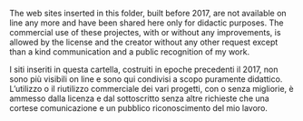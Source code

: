 The web sites inserted in this folder, built before 2017, are not available on line any more and have been shared here only for didactic purposes.
The commercial use of these projectes, with or without any improvements, is allowed by the license and the creator without any other request except than a kind communication and a public recognition of my work.

I siti inseriti in questa cartella, costruiti in epoche precedenti il 2017, non sono più visibili on line e sono qui condivisi a scopo puramente didattico. 
L’utilizzo o il riutilizzo commerciale dei vari progetti, con o senza migliorie, è ammesso dalla licenza e dal sottoscritto senza altre richieste che una cortese comunicazione e un pubblico riconoscimento del mio lavoro.
